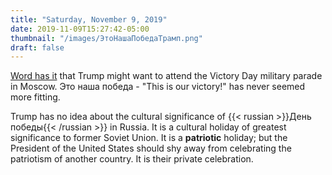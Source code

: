 ```yaml
---
title: "Saturday, November 9, 2019"
date: 2019-11-09T15:27:42-05:00
thumbnail: "/images/ЭтоНашаПобедаТрамп.png"
draft: false
---
```


[Word has it](https://www.reuters.com/article/us-usa-trump-russia-idUSKBN1XI1UG) that Trump might want to attend the Victory Day military parade in Moscow. Это наша победа - "This is our victory!" has never seemed more fitting.

Trump has no idea about the cultural significance of {{< russian >}}День победы{{< /russian >}} in Russia. It is a cultural holiday of greatest significance to former Soviet Union. It is a **patriotic** holiday; but the President of the United States should shy away from celebrating the patriotism of another country. It is their private celebration.